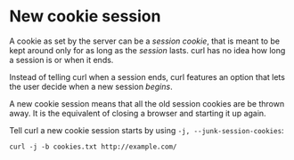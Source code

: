 # New cookie session

A cookie as set by the server can be a *session cookie*, that is meant to be
kept around only for as long as the *session* lasts. curl has no idea how long
a session is or when it ends.

Instead of telling curl when a session ends, curl features an option that lets
the user decide when a new session *begins*.

A new cookie session means that all the old session cookies are be thrown
away. It is the equivalent of closing a browser and starting it up again.

Tell curl a new cookie session starts by using `-j, --junk-session-cookies`:

    curl -j -b cookies.txt http://example.com/
